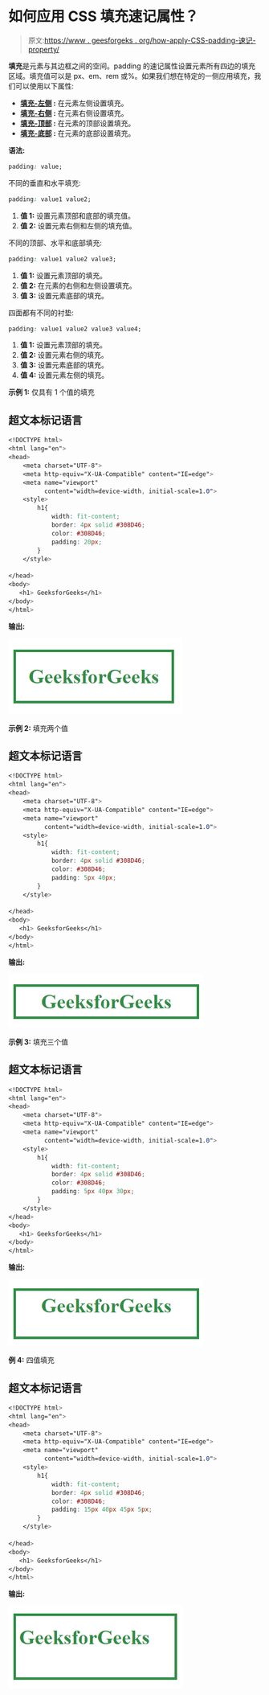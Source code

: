 # 如何应用 CSS 填充速记属性？

> 原文:[https://www . geesforgeks . org/how-apply-CSS-padding-速记-property/](https://www.geeksforgeeks.org/how-to-apply-css-padding-shorthand-property/)

**填充**是元素与其边框之间的空间。padding 的速记属性设置元素所有四边的填充区域。填充值可以是 px、em、rem 或%。如果我们想在特定的一侧应用填充，我们可以使用以下属性:

*   **[填充-左侧](https://www.geeksforgeeks.org/css-padding-left-property/) :** 在元素左侧设置填充。
*   **[填充-右侧](https://www.geeksforgeeks.org/css-padding-right-property/) :** 在元素右侧设置填充。
*   **[填充-顶部](https://www.geeksforgeeks.org/css-padding-top-property/) :** 在元素的顶部设置填充。
*   **[填充-底部](https://www.geeksforgeeks.org/css-padding-bottom-property/) :** 在元素的底部设置填充。

**语法:**

```css
padding: value;
```

不同的垂直和水平填充:

```css
padding: value1 value2;
```

1.  **值 1:** 设置元素顶部和底部的填充值。
2.  **值 2:** 设置元素右侧和左侧的填充值。

不同的顶部、水平和底部填充:

```css
padding: value1 value2 value3;
```

1.  **值 1:** 设置元素顶部的填充。
2.  **值 2:** 在元素的右侧和左侧设置填充。
3.  **值 3:** 设置元素底部的填充。

四面都有不同的衬垫:

```css
padding: value1 value2 value3 value4;
```

1.  **值 1:** 设置元素顶部的填充。
2.  **值 2:** 设置元素右侧的填充。
3.  **值 3:** 设置元素底部的填充。
4.  **值 4:** 设置元素左侧的填充。

**示例 1:** 仅具有 1 个值的填充

## 超文本标记语言

```css
<!DOCTYPE html>
<html lang="en">
<head>
    <meta charset="UTF-8">
    <meta http-equiv="X-UA-Compatible" content="IE=edge">
    <meta name="viewport" 
          content="width=device-width, initial-scale=1.0">
    <style>
        h1{
            width: fit-content;
            border: 4px solid #308D46;
            color: #308D46;
            padding: 20px;
        }
    </style>

</head>
<body>
   <h1> GeeksforGeeks</h1>
</body>
</html>
```

**输出:**

![](img/eb2668f1788332333d86101cc775c31c.png)

**示例 2:** 填充两个值

## 超文本标记语言

```css
<!DOCTYPE html>
<html lang="en">
<head>
    <meta charset="UTF-8">
    <meta http-equiv="X-UA-Compatible" content="IE=edge">
    <meta name="viewport" 
          content="width=device-width, initial-scale=1.0">
    <style>
        h1{
            width: fit-content;
            border: 4px solid #308D46;
            color: #308D46;
            padding: 5px 40px;
        }
    </style>

</head>
<body>
   <h1> GeeksforGeeks</h1>
</body>
</html>
```

**输出:**

![](img/a9dd0d29a1fdeeac9b47b1beeeaf6a3c.png)

**示例 3:** 填充三个值

## 超文本标记语言

```css
<!DOCTYPE html>
<html lang="en">
<head>
    <meta charset="UTF-8">
    <meta http-equiv="X-UA-Compatible" content="IE=edge">
    <meta name="viewport" 
          content="width=device-width, initial-scale=1.0">
    <style>
        h1{
            width: fit-content;
            border: 4px solid #308D46;
            color: #308D46;
            padding: 5px 40px 30px;
        }
    </style>
</head>
<body>
   <h1> GeeksforGeeks</h1>
</body>
</html>
```

**输出:**

![](img/24ea0f5c4c79d5b0569a0bae51e36e27.png)

**例 4:** 四值填充

## 超文本标记语言

```css
<!DOCTYPE html>
<html lang="en">
<head>
    <meta charset="UTF-8">
    <meta http-equiv="X-UA-Compatible" content="IE=edge">
    <meta name="viewport"
          content="width=device-width, initial-scale=1.0">
    <style>
        h1{
            width: fit-content;
            border: 4px solid #308D46;
            color: #308D46;
            padding: 15px 40px 45px 5px;
        }
    </style>

</head>
<body>
   <h1> GeeksforGeeks</h1>
</body>
</html>
```

**输出:**

![](img/aa69b280f18bd97671a8263e2a04f9c9.png)